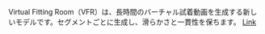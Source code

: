 Virtual Fitting Room（VFR）は、長時間のバーチャル試着動画を生成する新しいモデルです。セグメントごとに生成し、滑らかさと一貫性を保ちます。
[Link](http://arxiv.org/abs/2509.04450v1)


